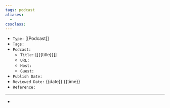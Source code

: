 ```yaml
---
tags: podcast
aliases:
  - 
cssclass: 
---
```


- `Type:` [[Podcast]]
- `Tags:` 
- `Podcast:` 
	- `Title:` [[{{title}}]]
	- `URL:` 
	- `Host:` 
	- `Guest:` 
- `Publish Date:` 
- `Reviewed Date:` {{date}} {{time}}
- `Reference:` 

---

- 
